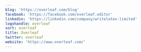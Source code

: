 ```yaml
---
blog: 'https://overleaf.com/blog'
facebook: 'https://facebook.com/overleaf.editor'
linkedin: 'https://linkedin.com/company/writelatex-limited'
logohandle: overleaf
sort: overleaf
title: Overleaf
twitter: overleaf
website: 'https://www.overleaf.com/'
---
```

